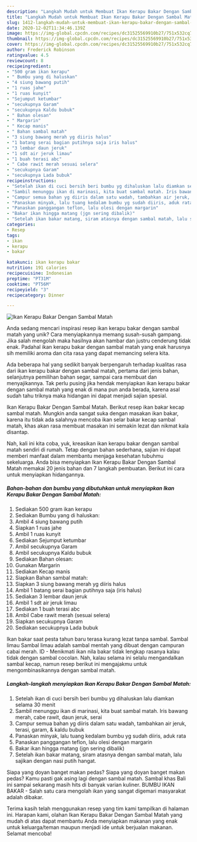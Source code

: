 ```yaml
---
description: "Langkah Mudah untuk Membuat Ikan Kerapu Bakar Dengan Sambal Matah Anti Gagal"
title: "Langkah Mudah untuk Membuat Ikan Kerapu Bakar Dengan Sambal Matah Anti Gagal"
slug: 1412-langkah-mudah-untuk-membuat-ikan-kerapu-bakar-dengan-sambal-matah-anti-gagal
date: 2020-12-02T11:34:46.139Z
image: https://img-global.cpcdn.com/recipes/dc31525569910b27/751x532cq70/ikan-kerapu-bakar-dengan-sambal-matah-foto-resep-utama.jpg
thumbnail: https://img-global.cpcdn.com/recipes/dc31525569910b27/751x532cq70/ikan-kerapu-bakar-dengan-sambal-matah-foto-resep-utama.jpg
cover: https://img-global.cpcdn.com/recipes/dc31525569910b27/751x532cq70/ikan-kerapu-bakar-dengan-sambal-matah-foto-resep-utama.jpg
author: Frederick Robinson
ratingvalue: 4.5
reviewcount: 8
recipeingredient:
- "500 gram ikan kerapu"
- " Bumbu yang di haluskan"
- "4 siung bawang putih"
- "1 ruas jahe"
- "1 ruas kunyit"
- "Sejumput ketumbar"
- "secukupnya Garam"
- "secukupnya Kaldu bubuk"
- " Bahan olesan"
- " Margarin"
- " Kecap manis"
- " Bahan sambal matah"
- "3 siung bawang merah yg diiris halus"
- "1 batang serai bagian putihnya saja iris halus"
- "3 lembar daun jeruk"
- "1 sdt air jeruk limau"
- "1 buah terasi abc"
- " Cabe rawit merah sesuai selera"
- "secukupnya Garam"
- "secukupnya Lada bubuk"
recipeinstructions:
- "Setelah ikan di cuci bersih beri bumbu yg dihaluskan lalu diamkan selama 30 menit"
- "Sambil menunggu ikan di marinasi, kita buat sambal matah. Iris bawang merah, cabe rawit, daun jeruk, serai"
- "Campur semua bahan yg diiris dalam satu wadah, tambahkan air jeruk, terasi, garam, &amp; kaldu bubuk"
- "Panaskan minyak, lalu tuang kedalam bumbu yg sudah diiris, aduk rata"
- "Panaskan panggangan teflon, lalu olesi dengan margarin"
- "Bakar ikan hingga matang (jgn sering dibalik)"
- "Setelah ikan bakar matang, siram atasnya dengan sambal matah, lalu sajikan dengan nasi putih hangat."
categories:
- Resep
tags:
- ikan
- kerapu
- bakar

katakunci: ikan kerapu bakar 
nutrition: 191 calories
recipecuisine: Indonesian
preptime: "PT31M"
cooktime: "PT56M"
recipeyield: "3"
recipecategory: Dinner

---
```



![Ikan Kerapu Bakar Dengan Sambal Matah](https://img-global.cpcdn.com/recipes/dc31525569910b27/751x532cq70/ikan-kerapu-bakar-dengan-sambal-matah-foto-resep-utama.jpg)

Anda sedang mencari inspirasi resep ikan kerapu bakar dengan sambal matah yang unik? Cara menyiapkannya memang susah-susah gampang. Jika salah mengolah maka hasilnya akan hambar dan justru cenderung tidak enak. Padahal ikan kerapu bakar dengan sambal matah yang enak harusnya sih memiliki aroma dan cita rasa yang dapat memancing selera kita.

Ada beberapa hal yang sedikit banyak berpengaruh terhadap kualitas rasa dari ikan kerapu bakar dengan sambal matah, pertama dari jenis bahan, selanjutnya pemilihan bahan segar, sampai cara membuat dan menyajikannya. Tak perlu pusing jika hendak menyiapkan ikan kerapu bakar dengan sambal matah yang enak di mana pun anda berada, karena asal sudah tahu triknya maka hidangan ini dapat menjadi sajian spesial.

Ikan Kerapu Bakar Dengan Sambal Matah. Berikut resep ikan bakar kecap sambal matah. Mungkin anda sangat suka dengan masakan ikan bakar, karena itu tidak ada salahnya mencoba ikan selar bakar kecap sambal matah, khas akan rasa membuat masakan ini semakin lezat dan nikmat kala disantap.


Nah, kali ini kita coba, yuk, kreasikan ikan kerapu bakar dengan sambal matah sendiri di rumah. Tetap dengan bahan sederhana, sajian ini dapat memberi manfaat dalam membantu menjaga kesehatan tubuhmu sekeluarga. Anda bisa menyiapkan Ikan Kerapu Bakar Dengan Sambal Matah memakai 20 jenis bahan dan 7 langkah pembuatan. Berikut ini cara untuk menyiapkan hidangannya.

<!--inarticleads1-->

##### Bahan-bahan dan bumbu yang dibutuhkan untuk menyiapkan Ikan Kerapu Bakar Dengan Sambal Matah:

1. Sediakan 500 gram ikan kerapu
1. Sediakan  Bumbu yang di haluskan:
1. Ambil 4 siung bawang putih
1. Siapkan 1 ruas jahe
1. Ambil 1 ruas kunyit
1. Sediakan Sejumput ketumbar
1. Ambil secukupnya Garam
1. Ambil secukupnya Kaldu bubuk
1. Sediakan  Bahan olesan:
1. Gunakan  Margarin
1. Sediakan  Kecap manis
1. Siapkan  Bahan sambal matah:
1. Siapkan 3 siung bawang merah yg diiris halus
1. Ambil 1 batang serai bagian putihnya saja (iris halus)
1. Sediakan 3 lembar daun jeruk
1. Ambil 1 sdt air jeruk limau
1. Sediakan 1 buah terasi abc
1. Ambil  Cabe rawit merah (sesuai selera)
1. Siapkan secukupnya Garam
1. Sediakan secukupnya Lada bubuk


Ikan bakar saat pesta tahun baru terasa kurang lezat tanpa sambal. Sambal limau Sambal limau adalah sambal mentah yang dibuat dengan campuran cabai merah. ID - Menikmati ikan nila bakar tidak lengkap rasanya kalau tidak dengan sambal cocolan. Nah, kalau selama ini selalu mengandalkan sambal kecap, namun resep berikut ini mengajakmu untuk mengombinasikannya dengan sambal matah. 

<!--inarticleads2-->

##### Langkah-langkah menyiapkan Ikan Kerapu Bakar Dengan Sambal Matah:

1. Setelah ikan di cuci bersih beri bumbu yg dihaluskan lalu diamkan selama 30 menit
1. Sambil menunggu ikan di marinasi, kita buat sambal matah. Iris bawang merah, cabe rawit, daun jeruk, serai
1. Campur semua bahan yg diiris dalam satu wadah, tambahkan air jeruk, terasi, garam, &amp; kaldu bubuk
1. Panaskan minyak, lalu tuang kedalam bumbu yg sudah diiris, aduk rata
1. Panaskan panggangan teflon, lalu olesi dengan margarin
1. Bakar ikan hingga matang (jgn sering dibalik)
1. Setelah ikan bakar matang, siram atasnya dengan sambal matah, lalu sajikan dengan nasi putih hangat.


Siapa yang doyan banget makan pedas? Siapa yang doyan banget makan pedas? Kamu pasti gak asing lagi dengan sambal matah. Sambal khas Bali ini sampai sekarang masih hits di banyak varian kuliner. BUMBU IKAN BAKAR - Salah satu cara mengolah ikan yang sangat digemari masyarakat adalah dibakar. 

Terima kasih telah menggunakan resep yang tim kami tampilkan di halaman ini. Harapan kami, olahan Ikan Kerapu Bakar Dengan Sambal Matah yang mudah di atas dapat membantu Anda menyiapkan makanan yang enak untuk keluarga/teman maupun menjadi ide untuk berjualan makanan. Selamat mencoba!
